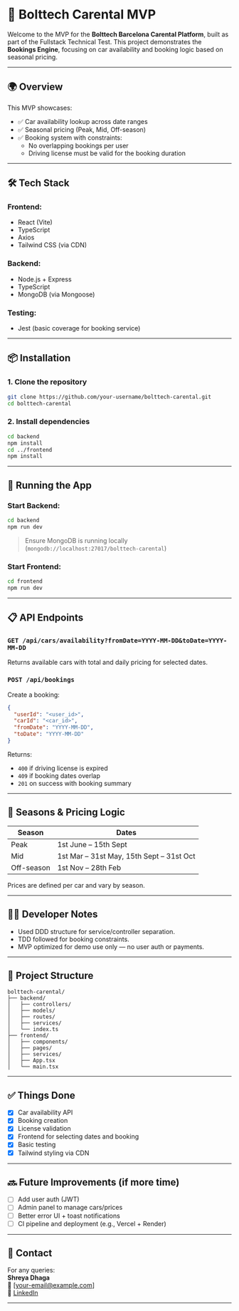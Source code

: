 # 🚗 Bolttech Carental MVP

Welcome to the MVP for the **Bolttech Barcelona Carental Platform**, built as part of the Fullstack Technical Test. This project demonstrates the **Bookings Engine**, focusing on car availability and booking logic based on seasonal pricing.

---

## 🌍 Overview

This MVP showcases:

- ✅ Car availability lookup across date ranges
- ✅ Seasonal pricing (Peak, Mid, Off-season)
- ✅ Booking system with constraints:
  - No overlapping bookings per user
  - Driving license must be valid for the booking duration

---

## 🛠️ Tech Stack

### Frontend:
- React (Vite)
- TypeScript
- Axios
- Tailwind CSS (via CDN)

### Backend:
- Node.js + Express
- TypeScript
- MongoDB (via Mongoose)

### Testing:
- Jest (basic coverage for booking service)

---

## 📦 Installation

### 1. Clone the repository
```bash
git clone https://github.com/your-username/bolttech-carental.git
cd bolttech-carental
```

### 2. Install dependencies
```bash
cd backend
npm install
cd ../frontend
npm install
```

---

## 🚀 Running the App

### Start Backend:
```bash
cd backend
npm run dev
```

> Ensure MongoDB is running locally (`mongodb://localhost:27017/bolttech-carental`)

### Start Frontend:
```bash
cd frontend
npm run dev
```

---

## 📋 API Endpoints

### `GET /api/cars/availability?fromDate=YYYY-MM-DD&toDate=YYYY-MM-DD`
Returns available cars with total and daily pricing for selected dates.

### `POST /api/bookings`
Create a booking:
```json
{
  "userId": "<user_id>",
  "carId": "<car_id>",
  "fromDate": "YYYY-MM-DD",
  "toDate": "YYYY-MM-DD"
}
```

Returns:
- `400` if driving license is expired
- `409` if booking dates overlap
- `201` on success with booking summary

---

## 📅 Seasons & Pricing Logic

| Season      | Dates                               |
|-------------|-------------------------------------|
| Peak        | 1st June – 15th Sept                |
| Mid         | 1st Mar – 31st May, 15th Sept – 31st Oct |
| Off-season  | 1st Nov – 28th Feb                  |

Prices are defined per car and vary by season.

---

## 👨‍💻 Developer Notes

- Used DDD structure for service/controller separation.
- TDD followed for booking constraints.
- MVP optimized for demo use only — no user auth or payments.

---

## 📂 Project Structure

```
bolttech-carental/
├── backend/
│   ├── controllers/
│   ├── models/
│   ├── routes/
│   ├── services/
│   └── index.ts
├── frontend/
│   ├── components/
│   ├── pages/
│   ├── services/
│   ├── App.tsx
│   └── main.tsx
```

---

## ✅ Things Done

- [x] Car availability API
- [x] Booking creation
- [x] License validation
- [x] Frontend for selecting dates and booking
- [x] Basic testing
- [x] Tailwind styling via CDN

---

## 🔜 Future Improvements (if more time)

- [ ] Add user auth (JWT)
- [ ] Admin panel to manage cars/prices
- [ ] Better error UI + toast notifications
- [ ] CI pipeline and deployment (e.g., Vercel + Render)

---

## 📧 Contact

For any queries:  
**Shreya Dhaga**  
📧 [your-email@example.com]  
🔗 [LinkedIn](https://linkedin.com/in/yourprofile)

---